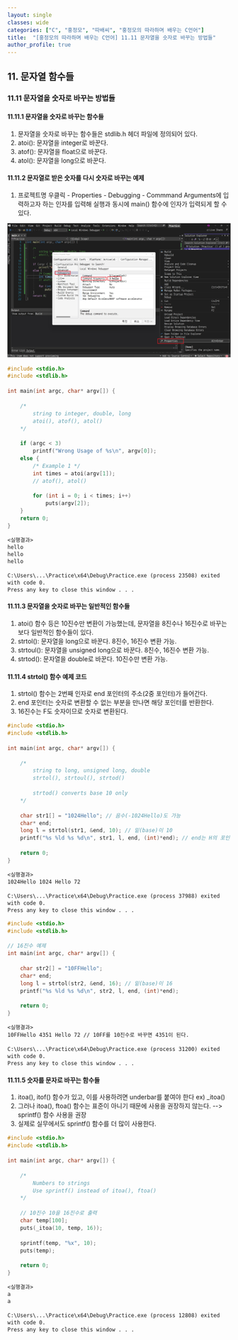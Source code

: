 ```yaml
---
layout: single
classes: wide
categories: ["C", "홍정모", "따배씨", "홍정모의 따라하며 배우는 C언어"]
title:  "[홍정모의 따라하며 배우는 C언어] 11.11 문자열을 숫자로 바꾸는 방법들"
author_profile: true
---
```


## 11. 문자열 함수들

### 11.11 문자열을 숫자로 바꾸는 방법들

#### 11.11.1 문자열을 숫자로 바꾸는 함수들

1. 문자열을 숫자로 바꾸는 함수들은 stdlib.h 헤더 파일에 정의되어 있다.
2. atoi(): 문자열을 integer로 바꾼다.
3. atof(): 문자열을 float으로 바꾼다.
4. atol(): 문자열을 long으로 바꾼다.

#### 11.11.2 문자열로 받은 숫자를 다시 숫자로 바꾸는 예제

1. 프로젝트명 우클릭 - Properties - Debugging - Commmand Arguments에 입력하고자 하는 인자를 입력해 실행과 동시에 main() 함수에 인자가 입력되게 할 수 있다.

![image](/assets/images/tbc/section11/11.11.1.jpg)

```c
#include <stdio.h>
#include <stdlib.h>

int main(int argc, char* argv[]) {

	/* 
		string to integer, double, long
		atoi(), atof(), atol()
	*/

	if (argc < 3)
		printf("Wrong Usage of %s\n", argv[0]);
	else {
		/* Example 1 */
		int times = atoi(argv[1]);
		// atof(), atol()

		for (int i = 0; i < times; i++)
			puts(argv[2]);
	}
	return 0;
}
```
```
<실행결과>
hello
hello
hello

C:\Users\...\Practice\x64\Debug\Practice.exe (process 23508) exited with code 0.
Press any key to close this window . . .
```

#### 11.11.3 문자열을 숫자로 바꾸는 일반적인 함수들

1. atoi() 함수 등은 10진수만 변환이 가능했는데, 문자열을 8진수나 16진수로 바꾸는 보다 일반적인 함수들이 있다.
2. strtol(): 문자열을 long으로 바꾼다. 8진수, 16진수 변환 가능.
3. strtoul(): 문자열을 unsigned long으로 바꾼다. 8진수, 16진수 변환 가능.
4. strtod(): 문자열을 double로 바꾼다. 10진수만 변환 가능.

#### 11.11.4 strtol() 함수 예제 코드

1. strtol() 함수는 2번째 인자로 end 포인터의 주소(2중 포인터)가 들어간다.
2. end 포인터는 숫자로 변환할 수 없는 부분을 만나면 해당 포인터를 반환한다.
3. 16진수는 F도 숫자이므로 숫자로 변환된다.

```c
#include <stdio.h>
#include <stdlib.h>

int main(int argc, char* argv[]) {

	/* 
		string to long, unsigned long, double
		strtol(), strtoul(), strtod()

		strtod() converts base 10 only
	*/

	char str1[] = "1024Hello"; // 음수(-1024Hello)도 가능
	char* end;
	long l = strtol(str1, &end, 10); // 밑(base)이 10
	printf("%s %ld %s %d\n", str1, l, end, (int)*end); // end는 H의 포인터

	return 0;
}
```
```
<실행결과>
1024Hello 1024 Hello 72

C:\Users\...\Practice\x64\Debug\Practice.exe (process 37988) exited with code 0.
Press any key to close this window . . .
```
```c
#include <stdio.h>
#include <stdlib.h>

// 16진수 예제
int main(int argc, char* argv[]) {

	char str2[] = "10FFHello";
	char* end;
	long l = strtol(str2, &end, 16); // 밑(base)이 16
	printf("%s %ld %s %d\n", str2, l, end, (int)*end);

	return 0;
}
```
```
<실행결과>
10FFHello 4351 Hello 72 // 10FF를 10진수로 바꾸면 4351이 된다.

C:\Users\...\Practice\x64\Debug\Practice.exe (process 31200) exited with code 0.
Press any key to close this window . . .
```

#### 11.11.5 숫자를 문자로 바꾸는 함수들

1. itoa(), itof() 함수가 있고, 이를 사용하려면 underbar를 붙여야 한다 ex) _itoa()
2. 그러나 itoa(), ftoa() 함수는 표준이 아니기 때문에 사용을 권장하지 않는다. --> sprintf() 함수 사용을 권장
3. 실제로 실무에서도 sprintf() 함수를 더 많이 사용한다.

```c
#include <stdio.h>
#include <stdlib.h>

int main(int argc, char* argv[]) {

	/*
		Numbers to strings
		Use sprintf() instead of itoa(), ftoa()
	*/
	
	// 10진수 10을 16진수로 출력
	char temp[100];
	puts(_itoa(10, temp, 16));

	sprintf(temp, "%x", 10);
	puts(temp);

	return 0;
}
```
```
<실행결과>
a
a

C:\Users\...\Practice\x64\Debug\Practice.exe (process 12808) exited with code 0.
Press any key to close this window . . .
```
